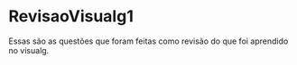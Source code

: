 # RevisaoVisualg1
Essas são as questões que foram feitas como revisão do que foi aprendido no visualg.
